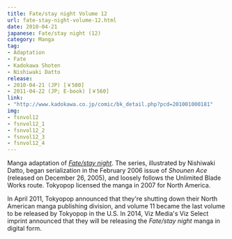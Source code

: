 ```yaml
---
title: Fate/stay night Volume 12
url: fate-stay-night-volume-12.html
date: 2010-04-21
japanese: Fate/stay night (12)
category: Manga
tag:
- Adaptation
- Fate
- Kadokawa Shoten
- Nishiwaki Datto
release:
- 2010-04-21 (JP) [￥580]
- 2011-04-22 (JP; E-book) [￥560]
link:
- "http://www.kadokawa.co.jp/comic/bk_detail.php?pcd=201001000181"
img:
- fsnvol12
- fsnvol12_1
- fsnvol12_2
- fsnvol12_3
- fsnvol12_4
---
```


Manga adaptation of [*Fate/stay night*](fate-stay-night.html). The series, illustrated by Nishiwaki Datto, began serialization in the February 2006 issue of *Shounen Ace* (released on December 26, 2005), and loosely follows the Unlimited Blade Works route. Tokyopop licensed the manga in 2007 for North America.

In April 2011, Tokyopop announced that they're shutting down their North American manga publishing division, and volume 11 became the last volume to be released by Tokyopop in the U.S. In 2014, Viz Media's Viz Select imprint announced that they will be releasing the *Fate/stay night* manga in digital form.